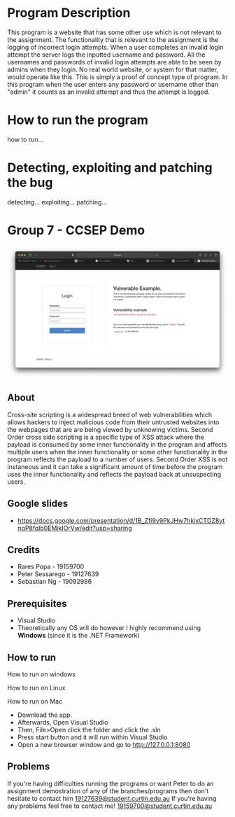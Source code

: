 # Program Description 
This program is a website that has some other use which is not relevant to the assignment. The functionality that is relevant to the assignment is the logging of incorrect login attempts. When a user completes an invalid login attempt the server logs the inputted username and password. All the usernames and passwords of invalid login attempts are able to be seen by admins when they login. No real world website, or system for that matter, would operate like this. This is simply a proof of concept type of program. In this program when the user enters any password or username other than "admin" it counts as an invalid attempt and thus the attempt is logged. 

# How to run the program
how to run...
# Detecting, exploiting and patching the bug
detecting...
exploiting...
patching...

# Group 7 - CCSEP Demo

![CCSEP - Demo](demo/login.png)

## About 

Cross-site scripting is a widespread breed of web vulnerabilities which allows hackers to inject malicious code from their untrusted websites into the webpages that are are being viewed by unknowing victims. Second Order cross side scripting is a specific type of XSS attack where the payload is consumed by some inner functionality in the program and affects multiple users when the inner functionality or some other functionality in the program reflects the payload to a number of users. Second Order XSS is not instaneous and it can take a significant amount of time before the program uses the inner functionality and reflects the payload back at unsuspecting users. 

## Google slides

* https://docs.google.com/presentation/d/1B_Zfi9v9PkJHw7hkjxCTDZ8ytnqP8fqlb0EMikIOrVw/edit?usp=sharing

## Credits

* Rares Popa - 19159700
* Peter Sessarego - 19127639
* Sebastian Ng - 19092986

## Prerequisites 

* Visual Studio
* Theoretically any OS will do however I highly recommend using **Windows** (since it is the .NET Framework)

## How to run
How to run on windows

How to run on Linux


How to run on Mac
* Download the app.
* Afterwards, Open Visual Studio
* Then, File>Open click the folder and click the .sln
* Press start button and it will run within Visual Studio
* Open a new browser window and go to http://127.0.0.1:8080

## Problems
If you're having difficulties running the programs or want Peter to do an assignment demostration of any of the branches/programs then don't hesitate to contact him 19127639@student.curtin.edu.au
If you're having any problems feel free to contact me! 19159700@student.curtin.edu.au
